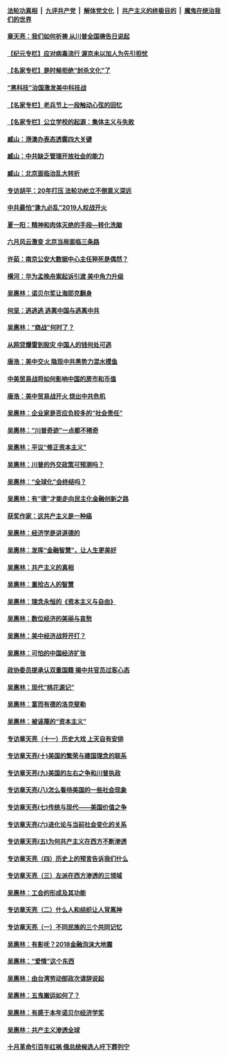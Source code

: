 

####  [法轮功真相](../../../../basic/blob/master/README.md?t=06212331) &nbsp;|&nbsp; [九评共产党](../../../../9ping.md/blob/master/README.md?t=06212331) &nbsp;|&nbsp; [解体党文化](../../../../jtdwh.md/blob/master/README.md?t=06212331)  &nbsp;|&nbsp; [共产主义的终极目的](../../../../gczydzjmd.md/blob/master/README.md?t=06212331) &nbsp;|&nbsp; [魔鬼在统治我们的世界](../../../../mgztzwmdsj.md/blob/master/README.md?t=06212331) 

#### [章天亮：我们如何祈祷 从川普全国祷告日说起](../pages/nsc423/n11944627.md?t=06212331) 

#### [【纪元专栏】应对病毒流行 渥京未以加人为先引担忧](../pages/nsc423/n11875714.md?t=06212331) 

#### [【名家专栏】是时候拒绝“封杀文化”了](../pages/nsc423/n11814093.md?t=06212331) 

#### [“黑科技”治国激发美中科技战](../pages/nsc423/n11638056.md?t=06212331) 

#### [【名家专栏】老兵节上一段触动心弦的回忆](../pages/nsc423/n11646016.md?t=06212331) 

#### [【名家专栏】公立学校的起源：集体主义与失败](../pages/nsc423/n11601833.md?t=06212331) 

#### [臧山：港澳办表态透露四大关键](../pages/nsc423/n11421628.md?t=06212331) 

#### [臧山：中共缺乏管理开放社会的能力](../pages/nsc423/n11407457.md?t=06212331) 

#### [臧山：北京面临治乱大转折](../pages/nsc423/n11406895.md?t=06212331) 

#### [专访胡平：20年打压 法轮功屹立不倒意义深远](../pages/nsc423/n11398800.md?t=06212331) 

#### [中共最怕“逢九必乱”2019人权战开火](../pages/nsc423/n11385248.md?t=06212331) 

#### [夏一阳：精神和肉体灭绝的手段—转化洗脑](../pages/nsc423/n11368250.md?t=06212331) 

#### [六月风云激变 北京当局面临三条路](../pages/nsc423/n11313668.md?t=06212331) 

#### [许茹：南京公安大数据中心主任猝死是偶然？](../pages/nsc423/n11064744.md?t=06212331) 

#### [横河：华为孟晚舟案起诉引渡 美中角力升级](../pages/nsc423/n11027230.md?t=06212331) 

#### [吴惠林：诺贝尔奖让海耶克翻身](../pages/nsc423/n10890049.md?t=06212331) 

#### [何坚：逃逃逃 逃离中国与逃离中共](../pages/nsc423/n10592891.md?t=06212331) 

#### [吴惠林：“商战”何时了？](../pages/nsc423/n10573558.md?t=06212331) 

#### [从网贷爆雷到股灾 中国人的钱何处可逃](../pages/nsc423/n10572800.md?t=06212331) 

#### [唐浩：美中交火 隐现中共黑势力混水摸鱼](../pages/nsc423/n10544040.md?t=06212331) 

#### [中美贸易战将如何影响中国的房市和币值](../pages/nsc423/n10543697.md?t=06212331) 

#### [唐浩：美中贸易战开火 烧出中共危机](../pages/nsc423/n10540126.md?t=06212331) 

#### [吴惠林：企业家是否应负较多的“社会责任”](../pages/nsc423/n10535022.md?t=06212331) 

#### [吴惠林：“川普奇迹”一点都不稀奇](../pages/nsc423/n10512808.md?t=06212331) 

#### [吴惠林：平议“修正资本主义”](../pages/nsc423/n10495724.md?t=06212331) 

#### [吴惠林：川普的外交政策可预测吗？](../pages/nsc423/n10462387.md?t=06212331) 

#### [吴惠林：“全球化”会终结吗？](../pages/nsc423/n10452838.md?t=06212331) 

#### [吴惠林：有“德”才能走向民主化金融创新之路](../pages/nsc423/n10432292.md?t=06212331) 

#### [获奖作家：这共产主义是一种癌](../pages/nsc423/n10431541.md?t=06212331) 

#### [吴惠林：经济学是讲道德的](../pages/nsc423/n10398014.md?t=06212331) 

#### [吴惠林：发挥“金融智慧”，让人生更美好](../pages/nsc423/n10375019.md?t=06212331) 

#### [吴惠林：共产主义的真相](../pages/nsc423/n10351394.md?t=06212331) 

#### [吴惠林：重拾古人的智慧](../pages/nsc423/n10337691.md?t=06212331) 

#### [吴惠林：理念永恒的《资本主义与自由》](../pages/nsc423/n10316274.md?t=06212331) 

#### [吴惠林：数位经济的美丽与哀愁](../pages/nsc423/n10292946.md?t=06212331) 

#### [吴惠林：美中经济战将开打？](../pages/nsc423/n10258825.md?t=06212331) 

#### [吴惠林：可怕的中国经济扩张](../pages/nsc423/n10219147.md?t=06212331) 

#### [政协委员提承认双重国籍 揭中共官员过客心态](../pages/nsc423/n10208809.md?t=06212331) 

#### [吴惠林：现代“桃花源记”](../pages/nsc423/n10185234.md?t=06212331) 

#### [吴惠林：富而有德的洛克斐勒](../pages/nsc423/n10142264.md?t=06212331) 

#### [吴惠林：被诬蔑的“资本主义”](../pages/nsc423/n10124816.md?t=06212331) 

#### [专访章天亮（十一）历史大戏 上天自有安排](../pages/nsc423/n10094905.md?t=06212331) 

#### [专访章天亮(十)美国的繁荣与建国理念的联系](../pages/nsc423/n10094899.md?t=06212331) 

#### [专访章天亮(九)美国的左右之争和川普执政](../pages/nsc423/n10094889.md?t=06212331) 

#### [专访章天亮(八)怎么看待美国的一些社会现象](../pages/nsc423/n10094857.md?t=06212331) 

#### [专访章天亮(七)传统与现代——美国价值之争](../pages/nsc423/n10093140.md?t=06212331) 

#### [专访章天亮(六)进化论与当前社会变化的关系](../pages/nsc423/n10092036.md?t=06212331) 

#### [专访章天亮(五)为何共产主义在西方不断渗透](../pages/nsc423/n10083620.md?t=06212331) 

#### [专访章天亮（四）历史上的预言告诉我们什么](../pages/nsc423/n10083606.md?t=06212331) 

#### [专访章天亮（三）左派在西方渗透的三领域](../pages/nsc423/n10081115.md?t=06212331) 

#### [吴惠林：工会的形成及其功能](../pages/nsc423/n10080633.md?t=06212331) 

#### [专访章天亮（二）什么人和组织让人背离神](../pages/nsc423/n10076637.md?t=06212331) 

#### [专访章天亮（一）不同民族的三个共同记忆](../pages/nsc423/n10074188.md?t=06212331) 

#### [吴惠林：有影呒？2018金融泡沫大地震](../pages/nsc423/n10040534.md?t=06212331) 

#### [吴惠林：“爱情”这个东西](../pages/nsc423/n10019423.md?t=06212331) 

#### [吴惠林：由台湾劳动部政次请辞说起](../pages/nsc423/n9979679.md?t=06212331) 

#### [吴惠林：五鬼搬运如何了？](../pages/nsc423/n9925338.md?t=06212331) 

#### [吴惠林：有感于本年诺贝尔经济学奖](../pages/nsc423/n9871883.md?t=06212331) 

#### [吴惠林：共产主义渗透全球](../pages/nsc423/n9812748.md?t=06212331) 

#### [十月革命引百年红祸 俄总统候选人吁下葬列宁](../pages/nsc423/n9810182.md?t=06212331) 

